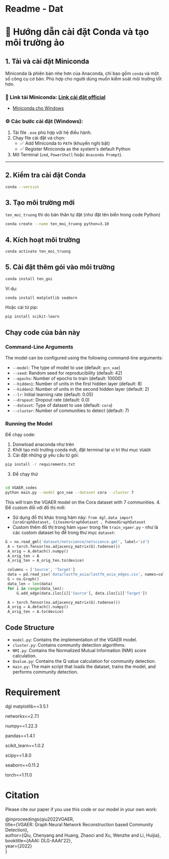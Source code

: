 # Readme - Dat
# 🐍 Hướng dẫn cài đặt Conda và tạo môi trường ảo

## 1. Tải và cài đặt Miniconda

Miniconda là phiên bản nhẹ hơn của Anaconda, chỉ bao gồm `conda` và một số công cụ cơ bản. Phù hợp cho người dùng muốn kiểm soát môi trường tốt hơn.

### 🔗 Link tải Miniconda: [Link cài đặt official](https://www.anaconda.com/docs/getting-started/miniconda/install#)
- [Miniconda cho Windows](https://youtu.be/AgnAs0nPEVg)

### ⚙️ Các bước cài đặt (Windows):
1. Tải file `.exe` phù hợp với hệ điều hành.
2. Chạy file cài đặt và chọn:
   - ✅ Add Miniconda to `PATH` (khuyến nghị bật)
   - ✅ Register Miniconda as the system's default Python
3. Mở Terminal (`cmd`, `PowerShell` hoặc `Anaconda Prompt`).

---

## 2. Kiểm tra cài đặt Conda

```bash
conda --version
```

## 3. Tạo môi trường mới
`ten_moi_truong` thì do bản thân tự đặt (như đặt tên biến trong code Python)
```bash
conda create --name ten_moi_truong python=3.10
```

## 4. Kích hoạt môi trường
```bash
conda activate ten_moi_truong
```
## 5. Cài đặt thêm gói vào môi trường
```bash
conda install ten_goi
```
Ví dụ:

```bash
conda install matplotlib seaborn
```
Hoặc cài từ pip:

```bash
pip install scikit-learn
```


## Chạy code của bản này

### Command-Line Arguments

The model can be configured using the following command-line arguments:

- `--model`: The type of model to use (default: `gcn_vae`)
- `--seed`: Random seed for reproducibility (default: 42)
- `--epochs`: Number of epochs to train (default: 10000)
- `--hidden1`: Number of units in the first hidden layer (default: 8)
- `--hidden2`: Number of units in the second hidden layer (default: 2)
- `--lr`: Initial learning rate (default: 0.05)
- `--dropout`: Dropout rate (default: 0.0)
- `--dataset`: Type of dataset to use (default: `cora`)
- `--cluster`: Number of communities to detect (default: 7)

### Running the Model

Để chạy code: 
1. Donwload anaconda như trên
2. Khởi tạo môi trường conda mới, đặt terminal tại vị trí thư mục `VGAER`
2. Cài đặt những gì yêu cầu từ gói: 
```bash
pip install -r requirements.txt
```
3. Để chạy thử
```bash

cd VGAER_codes 
python main.py --model gcn_vae --dataset cora --cluster 7
```

This will train the VGAER model on the Cora dataset with 7 communities.
4. Để custom đối với đồ thị mới: 
   * Sử dụng đồ thị khác trong hàm này: `from dgl.data import CoraGraphDataset, CiteseerGraphDataset , PubmedGraphDataset`
   * Custom thêm đồ thị trong hàm `vgaer` trong file `train_vgaer.py` - như là các custom dataset họ để trong thư mục `dataset`:
   ```python
   G = nx.read_gml('dataset/netscience/netscience.gml', label='id')
    A = torch.Tensor(nx.adjacency_matrix(G).todense())
    A_orig = A.detach().numpy()
    A_orig_ten = A
    A_orig_ten = A_orig_ten.to(device)

    columns = ['Source', 'Target']
    data = pd.read_csv('data/lastfm_asia/lastfm_asia_edges.csv', names=columns, header=None)
    G = nx.Graph()
    data_len = len(data)
    for i in range(data_len):
        G.add_edge(data.iloc[i]['Source'], data.iloc[i]['Target'])

    A = torch.Tensor(nx.adjacency_matrix(G).todense())
    A_orig = A.detach().numpy()
    A_orig_ten = A.to(device)
   ```

## Code Structure

- `model.py`: Contains the implementation of the VGAER model.
- `cluster.py`: Contains community detection algorithms.
- `NMI.py`: Contains the Normalized Mutual Information (NMI) score calculation.
- `Qvalue.py`: Contains the Q value calculation for community detection.
- `main.py`: The main script that loads the dataset, trains the model, and performs community detection.


# Requirement

dgl
matplotlib==3.5.1

networkx==2.7.1

numpy==1.22.3

pandas==1.4.1

scikit_learn==1.0.2

scipy==1.8.0

seaborn==0.11.2

torch==1.11.0

# Citation

Please cite our paper if you use this code or our model in your own work:

@inproceedings{qiu2022VGAER,\
              title={VGAER: Graph Neural Network Reconstruction based Community
Detection},\
              author={Qiu, Chenyang and Huang, Zhaoci and Xu, Wenzhe and Li, Huijia},       
              booktitle={AAAI: DLG-AAAI'22},              
              year={2022}              
 }
